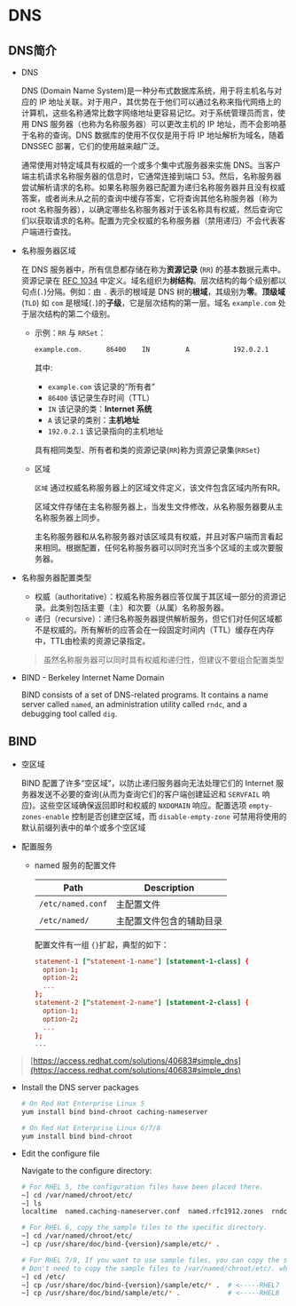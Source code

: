 # DNS

## DNS简介

* DNS

    DNS (Domain Name System)是一种分布式数据库系统，用于将主机名与对应的 IP 地址关联。对于用户，其优势在于他们可以通过名称来指代网络上的计算机，这些名称通常比数字网络地址更容易记忆。对于系统管理员而言，使用 DNS 服务器（也称为名称服务器）可以更改主机的 IP 地址，而不会影响基于名称的查询。DNS 数据库的使用不仅仅是用于将 IP 地址解析为域名，随着 DNSSEC 部署，它们的使用越来越广泛。


    通常使用对特定域具有权威的一个或多个集中式服务器来实施 DNS。当客户端主机请求名称服务器的信息时，它通常连接到端口 53。然后，名称服务器尝试解析请求的名称。如果名称服务器已配置为递归名称服务器并且没有权威答案，或者尚未从之前的查询中缓存答案，它将查询其他名称服务器（称为 root 名称服务器），以确定哪些名称服务器对于该名称具有权威，然后查询它们以获取请求的名称。配置为完全权威的名称服务器（禁用递归）不会代表客户端进行查找。

* 名称服务器区域

    在 DNS 服务器中，所有信息都存储在称为**资源记录** (`RR`) 的基本数据元素中。资源记录在 [RFC 1034](http://www.rfc-editor.org/rfc/rfc1034.txt) 中定义。域名组织为**树结构**。层次结构的每个级别都以句点(`.`)分隔。例如：由 `.` 表示的根域是 DNS 树的**根域**，其级别为**零**。**顶级域**(`TLD`) 如 `com` 是根域(`.`)的**子级**，它是层次结构的第一层。域名 `example.com` 处于层次结构的第二个级别。

    * 示例：`RR` 与 `RRSet`：

        ```sh
        example.com.      86400    IN         A           192.0.2.1
        ```

        其中:

        * `example.com` 该记录的“所有者”
        * `86400` 该记录生存时间（TTL）
        * `IN` 该记录的类：**Internet 系统**
        * `A` 该记录的类别：**主机地址**
        * `192.0.2.1` 该记录指向的主机地址

        具有相同类型、所有者和类的资源记录(`RR`)称为资源记录集(`RRSet`)
    
    * 区域

        `区域` 通过权威名称服务器上的区域文件定义，该文件包含区域内所有RR。

        区域文件存储在主名称服务器上，当发生文件修改，从名称服务器要从主名称服务器上同步。

        主名称服务器和从名称服务器对该区域具有权威，并且对客户端而言看起来相同。根据配置，任何名称服务器可以同时充当多个区域的主或次要服务器。


* 名称服务器配置类型

    * 权威（authoritative）：权威名称服务器应答仅属于其区域一部分的资源记录。此类别包括主要（主）和次要（从属）名称服务器。
    * 递归（recursive）：递归名称服务器提供解析服务，但它们对任何区域都不是权威的。所有解析的应答会在一段固定时间内（TTL）缓存在内存中，TTL由检索的资源记录指定。

    > 虽然名称服务器可以同时具有权威和递归性，但建议不要组合配置类型

* BIND - Berkeley Internet Name Domain

    BIND consists of a set of DNS-related programs. It contains a name server called `named`, an administration utility called `rndc`, and a debugging tool called `dig`.


## BIND

* 空区域

    BIND 配置了许多“空区域”，以防止递归服务器向无法处理它们的 Internet 服务器发送不必要的查询(从而为查询它们的客户端创建延迟和 `SERVFAIL` 响应)。这些空区域确保返回即时和权威的 `NXDOMAIN` 响应。配置选项 `empty-zones-enable` 控制是否创建空区域，而 `disable-empty-zone` 可禁用将使用的默认前缀列表中的单个或多个空区域


* 配置服务

    * named 服务的配置文件

        | Path              | Description              |
        | ----------------- | ------------------------ |
        | `/etc/named.conf` | 主配置文件               |
        | `/etc/named/`     | 主配置文件包含的辅助目录 |

        配置文件有一组 `{}`扩起，典型的如下：

        ```conf
        statement-1 ["statement-1-name"] [statement-1-class] {
          option-1;
          option-2;
          ...
        };
        statement-2 ["statement-2-name"] [statement-2-class] {
          option-1;
          option-2;
          ...
        };
        ...
        ```


> [https://access.redhat.com/solutions/40683#simple_dns](https://access.redhat.com/solutions/40683#simple_dns)
 
* Install the DNS server packages

    ```bash
    # On Red Hat Enterprise Linux 5
    yum install bind bind-chroot caching-nameserver

    # On Red Hat Enterprise Linux 6/7/8
    yum install bind bind-chroot
    ```

* Edit the configure file

    Navigate to the configure directory:

    ```bash
    # For RHEL 5, the configuration files have been placed there.
    ~] cd /var/named/chroot/etc/
    ~] ls
    localtime  named.caching-nameserver.conf  named.rfc1912.zones  rndc.key
    
    # For RHEL 6, copy the sample files to the specific directory.
    ~] cd /var/named/chroot/etc/
    ~] cp /usr/share/doc/bind-{version}/sample/etc/* .

    # For RHEL 7/8, If you want to use sample files, you can copy the sample files to /etc directory.
    # Don't need to copy the sample files to /var/named/chroot/etc/. when using chroot version because it is mounted automatically(mount --bind) with /etc/
    ~] cd /etc/   
    ~] cp /usr/share/doc/bind-{version}/sample/etc/* .  # <-----RHEL7
    ~] cp /usr/share/doc/bind/sample/etc/* .            # <-----RHEL8
    ```
